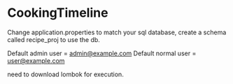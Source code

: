 # CookingTimeline

Change application.properties to match your sql database, create a schema called recipe_proj to use the db.

Default admin user = admin@example.com
Default normal user = user@example.com

need to download lombok for execution.
